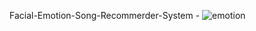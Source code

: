 Facial-Emotion-Song-Recommerder-System
    - ![emotion](https://github.com/user-attachments/assets/d97fd7a9-7f04-48fd-8bdf-7294c7d8ff12)
